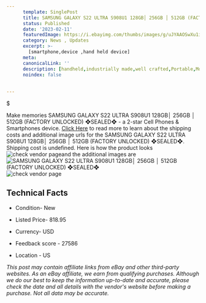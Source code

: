 ```yaml
---
      template: SinglePost
      title: SAMSUNG GALAXY S22 ULTRA S908U1 128GB│ 256GB │ 512GB (FACTORY UNLOCKED) ❖SEALED❖
      status: Published
      date: '2023-02-11'
      featuredImage: https://i.ebayimg.com/thumbs/images/g/uJYAAOSwXu1ifYPm/s-l225.jpg
      category: News , Updates
      excerpt: >-
        [smartphone,device ,hand held device]
      meta:
      canonicalLink: ''
      description: [handheld,industrially made,well crafted,Portable,Mobile,Compact,Convenient,Lightweight,Maneuverable,Man-portable,Miniature,Carriable,Hand-held,Light,Holdable,Transportable,Mobile device,Pocket-sized,On-the-go,Wireless,Cordless,Compact size,Convenient size, smartphone,device ,hand held device]
      noindex: false
      
        
---
```

$

Make memories SAMSUNG GALAXY S22 ULTRA S908U1 128GB│ 256GB │ 512GB (FACTORY UNLOCKED) ❖SEALED❖ - a 2-star Cell Phones & Smartphones device. [Click Here](https://www.ebay.com/itm/325187258206?hash=item4bb6abc75e%3Ag%3AuJYAAOSwXu1ifYPm&mkevt=1&mkcid=1&mkrid=711-53200-19255-0&campid=%253CePNCampaignId%253E&customid=%253CreferenceId%253E&toolid=10049) to read more to learn about the shipping costs and additional image urls for the SAMSUNG GALAXY S22 ULTRA S908U1 128GB│ 256GB │ 512GB (FACTORY UNLOCKED) ❖SEALED❖. Shipping cost is undefined. Here is how the product looks ![check vendor page](https://i.ebayimg.com/thumbs/images/g/uJYAAOSwXu1ifYPm/s-l225.jpg)and the additional images are![SAMSUNG GALAXY S22 ULTRA S908U1 128GB│ 256GB │ 512GB (FACTORY UNLOCKED) ❖SEALED❖](https://i.ebayimg.com/images/g/uJYAAOSwXu1ifYPm/s-l1600.jpg)![check vendor page](https://origin-galleryplus.ebayimg.com/ws/web/325187258206_2_0_1/225x225.jpg,https://origin-galleryplus.ebayimg.com/ws/web/325187258206_3_0_1/225x225.jpg,https://origin-galleryplus.ebayimg.com/ws/web/325187258206_4_0_1/225x225.jpg,https://origin-galleryplus.ebayimg.com/ws/web/325187258206_5_0_1/225x225.jpg)



 ## Technical Facts 



     
      

 - Condition- New 


      

 - Listed Price- 818.95 


      

 - Currency- USD 


      

 - Feedback score - 27586 


      

 - Location - US 


      
      

 *_This post may contain affiliate links from eBay and other third-party websites. As an eBay affiliate, we earn from qualifying purchases. Although we do our best to keep the information up-to-date and accurate, please check the date and all details with the vendor's website before making a purchase. Not all data may be accurate._*






